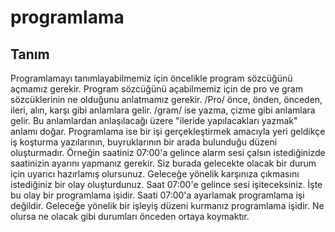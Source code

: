 # programlama

## Tanım
Programlamayı tanımlayabilmemiz için öncelikle program sözcüğünü açmamız gerekir. Program sözcüğünü açabilmemiz 
için de pro ve gram sözcüklerinin ne olduğunu anlatmamız gerekir. /Pro/ önce, önden, önceden, ileri, alın, karşı gibi anlamlara gelir.
/gram/ ise yazma, çizme gibi anlamlara gelir. Bu anlamlardan anlaşılacağı üzere "ileride yapılacakları yazmak" anlamı doğar.
Programlama ise bir işi gerçekleştirmek amacıyla yeri geldikçe iş koşturma yazılarının, buyruklarının bir arada bulunduğu düzeni oluşturmadır.
Örneğin saatiniz 07:00'a gelince alarm sesi çalsın istediğinizde saatinizin ayarını yapmanız gerekir. Siz burada gelecekte olacak bir durum için
uyarıcı hazırlamış olursunuz. Geleceğe yönelik karşınıza çıkmasını istediğiniz bir olay oluşturdunuz. Saat 07:00'e gelince sesi işiteceksiniz.
İşte bu olay bir programlama işidir. Saati 07:00'a ayarlamak programlama işi değildir. Geleceğe yönelik bir işleyiş düzeni kurmanız programlama
işidir. Ne olursa ne olacak gibi durumları önceden ortaya koymaktır.
